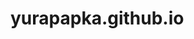# yurapapka.github.io

[Auto]:https://yurapapka.github.io/Auto/

[Axit]:https://yurapapka.github.io/Axit/
